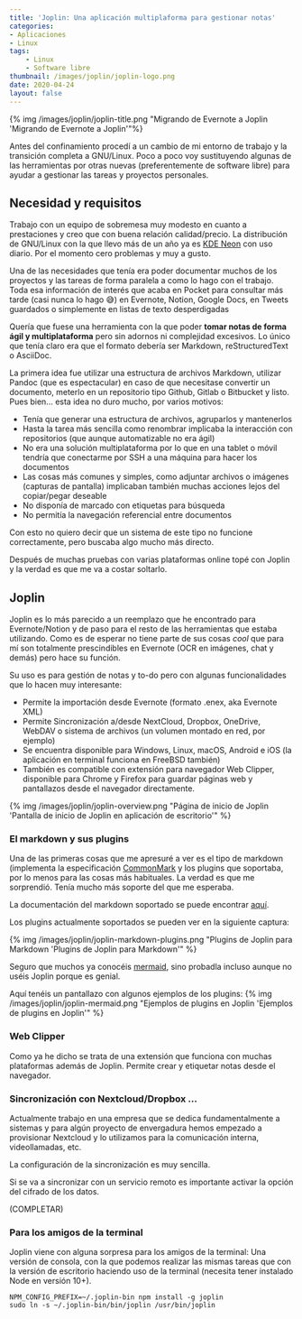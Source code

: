 ```yaml
---
title: 'Joplin: Una aplicación multiplaforma para gestionar notas' 
categories:
- Aplicaciones
- Linux
tags:
    - Linux
    - Software libre
thumbnail: /images/joplin/joplin-logo.png
date: 2020-04-24
layout: false
---
```


{% img /images/joplin/joplin-title.png "Migrando de Evernote a Joplin 'Migrando de Evernote a Joplin'"%}

Antes del confinamiento procedí a un cambio de mi entorno de trabajo y la transición completa a GNU/Linux. Poco a poco voy sustituyendo algunas de las herramientas por otras nuevas (preferentemente de software libre) para ayudar a gestionar las tareas y proyectos personales.
<!-- more -->

## Necesidad y requisitos

Trabajo con un equipo de sobremesa muy modesto en cuanto a prestaciones y creo que con buena relación calidad/precio. La distribución de GNU/Linux con la que llevo más de un año ya es [KDE Neon](https://neon.kde.org/) con uso diario. Por el momento cero problemas y muy a gusto.

Una de las necesidades que tenía era poder documentar muchos de los proyectos y las tareas de forma paralela a como lo hago con el trabajo. Toda esa información de interés que acaba en Pocket para consultar más tarde (casi nunca lo hago 😅) en Evernote, Notion, Google Docs, en Tweets guardados o simplemente en listas de texto desperdigadas

Quería que fuese una herramienta con la que poder **tomar notas de forma ágil y multiplataforma** pero sin adornos ni complejidad excesivos. Lo único que tenía claro era que el formato debería ser Markdown, reStructuredText o AsciiDoc.

La primera idea fue utilizar una estructura de archivos Markdown, utilizar Pandoc (que es espectacular) en caso de que necesitase convertir un documento, meterlo en un repositorio tipo Github, Gitlab o Bitbucket y listo.
Pues bien... esta idea no duro mucho, por varios motivos:

* Tenía que generar una estructura de archivos, agruparlos y mantenerlos
* Hasta la tarea más sencilla como renombrar implicaba la interacción con repositorios (que aunque  automatizable no era ágil)
* No era una solución multiplataforma por lo que en una tablet o móvil tendría que conectarme por SSH a una máquina para hacer los documentos
* Las cosas más comunes y simples, como adjuntar archivos o imágenes (capturas de pantalla) implicaban también muchas acciones lejos del copiar/pegar deseable
* No disponía de marcado con etiquetas para búsqueda
* No permitía la navegación referencial entre documentos

Con esto no quiero decir que un sistema de este tipo no funcione correctamente, pero buscaba algo mucho más directo.

Después de muchas pruebas con varias plataformas online topé con Joplin y la verdad es que me va a costar soltarlo.

## Joplin 

Joplin es lo más parecido a un reemplazo que he encontrado para Evernote/Notion y de paso para el resto de las herramientas que estaba utilizando. Como es de esperar no tiene parte de sus cosas *cool* que para mí son totalmente prescindibles en Evernote (OCR en imágenes, chat y demás) pero hace su función.

Su uso es para gestión de notas y to-do pero con algunas funcionalidades que lo hacen muy interesante:

* Permite la importación desde Evernote (formato .enex, aka Evernote XML)
* Permite Sincronización a/desde NextCloud, Dropbox, OneDrive, WebDAV o sistema de archivos (un volumen montado en red, por ejemplo)
* Se encuentra disponible para Windows, Linux, macOS, Android e iOS (la aplicación en terminal funciona en FreeBSD también)
* También es compatible con extensión para navegador Web Clipper, disponible para Chrome y Firefox para guardar páginas web y pantallazos desde el navegador directamente.

 {% img /images/joplin/joplin-overview.png "Página de inicio de Joplin 'Pantalla de inicio de Joplin en aplicación de escritorio'" %}
 
 ### El markdown y sus plugins
 
 Una de las primeras cosas que me apresuré a ver es el tipo de markdown (implementa la especificación [CommonMark](https://spec.commonmark.org/) y los plugins que soportaba, por lo menos para las cosas más habituales. La verdad es que me sorprendió. Tenía mucho más soporte del que me esperaba.
 
 La documentación del markdown soportado se puede encontrar [aquí](https://joplinapp.org/markdown/).
 
Los plugins actualmente soportados se pueden ver en la siguiente captura:
 
  {% img /images/joplin/joplin-markdown-plugins.png "Plugins de Joplin para Markdown 'Plugins de Joplin para Markdown'" %}

Seguro que muchos ya conocéis [mermaid](https://mermaid-js.github.io/mermaid), sino probadla incluso aunque no uséis Joplin porque es genial.

Aquí tenéis un pantallazo con algunos ejemplos de los plugins:
 {% img /images/joplin/joplin-mermaid.png "Ejemplos de plugins en Joplin 'Ejemplos de plugins en Joplin'" %}
 
 ### Web Clipper

Como ya he dicho se trata de una extensión que funciona con muchas plataformas además de Joplin. Permite crear y etiquetar notas desde el navegador.

### Sincronización con Nextcloud/Dropbox ...

Actualmente trabajo en una empresa que se dedica fundamentalmente a sistemas y para algún proyecto de envergadura hemos empezado a provisionar Nextcloud y lo utilizamos para la comunicación interna, videollamadas, etc.

La configuración de la sincronización es muy sencilla.

Si se va a sincronizar con un servicio remoto es importante activar la opción del cifrado de los datos.

(COMPLETAR)

### Para los amigos de la terminal

Joplin viene con alguna sorpresa para los amigos de la terminal: Una versión de consola, con la que podemos realizar las mismas tareas que con la versión de escritorio haciendo uso de la terminal (necesita tener instalado Node en versión 10+).

```
NPM_CONFIG_PREFIX=~/.joplin-bin npm install -g joplin
sudo ln -s ~/.joplin-bin/bin/joplin /usr/bin/joplin
```

